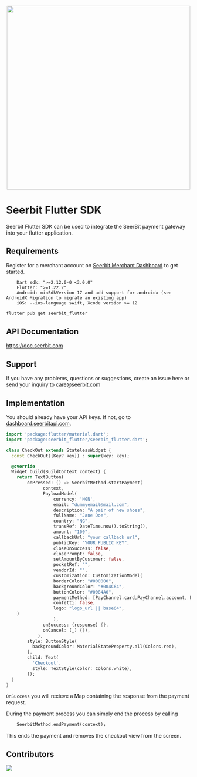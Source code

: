 <p align="center">
<img width="500" valign="top" src="https://assets.seerbitapi.com/images/seerbit_logo_type.png" data-canonical-src="https://res.cloudinary.com/dpejkbof5/image/upload/v1620323718/Seerbit_logo_png_ddcor4.png" style="max-width:100%; ">
</p>

# Seerbit Flutter SDK

Seerbit Flutter SDK can be used to integrate the SeerBit payment gateway into your flutter application. 

## Requirements 
Register for a merchant account on [Seerbit Merchant Dashboard](https://dashboard.seerbitapi.com) to get started. 

```
    Dart sdk: ">=2.12.0-0 <3.0.0"
    Flutter: ">=1.22.2"
    Android: minSdkVersion 17 and add support for androidx (see AndroidX Migration to migrate an existing app)
    iOS: --ios-language swift, Xcode version >= 12
```

```bash
flutter pub get seerbit_flutter
```

## API Documentation 
   https://doc.seerbit.com

## Support 
If you have any problems, questions or suggestions, create an issue here or send your inquiry to care@seerbit.com

## Implementation
You should already have your API keys. If not, go to [dashboard.seerbitapi.com](https://dashboard.seerbitapi.com).
```dart
import 'package:flutter/material.dart';
import 'package:seerbit_flutter/seerbit_flutter.dart';

class CheckOut extends StatelessWidget {
  const CheckOut({Key? key}) : super(key: key);

  @override
  Widget build(BuildContext context) {
    return TextButton(
        onPressed: () => SeerbitMethod.startPayment(
              context,
              PayloadModel(
                  currency: 'NGN',
                  email: "dummyemail@mail.com",
                  description: "A pair of new shoes",
                  fullName: "Jane Doe",
                  country: "NG",
                  transRef: DateTime.now().toString(),
                  amount: "100",
                  callbackUrl: "your callback url",
                  publicKey: "YOUR PUBLIC KEY",
                  closeOnSuccess: false,
                  closePrompt: false,
                  setAmountByCustomer: false,
                  pocketRef: "",
                  vendorId: "",
                  customization: CustomizationModel(
                  borderColor: "#000000",
                  backgroundColor: "#004C64",
                  buttonColor: "#0084A0",
                  paymentMethod: [PayChannel.card,PayChannel.account, PayChannel.transfer],
                  confetti: false,
                  logo: "logo_url || base64",
    )
                  ),
              onSuccess: (response) {},
              onCancel: (_) {}),
            ),
        style: ButtonStyle(
          backgroundColor: MaterialStateProperty.all(Colors.red),
        ),
        child: Text(
          'Checkout',
          style: TextStyle(color: Colors.white),
        ));
  }
}

```
```OnSuccess``` you will recieve a Map containing the response from the payment request.


During the payment process you can simply end the process by calling 
```dart
    SeerbitMethod.endPayment(context);
```
This ends the payment and removes the checkout view from the screen.
## Contributors
<span>
<a href="https://github.com/onuohasilver">
  <img src="https://github.com/onuohasilver.png?size=50">
</a>
</span>
